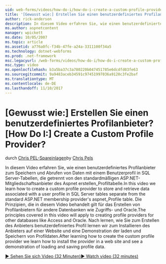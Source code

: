 ```yaml
---
uid: web-forms/videos/how-do-i/how-do-i-create-a-custom-profile-provider
title: '[Gewusst wie:] Erstellen Sie einen benutzerdefiniertes Profilanbieter? | Microsoft-Dokumentation'
author: rick-anderson
description: In diesem Video erfahren Sie, wie einen benutzerdefiniertes Profilanbieter zum Speichern und Abrufen von Daten mit einem Benutzerprofil in SQL Server-Tabellen erstellen, die von t getrennt werden...
ms.author: aspnetcontent
manager: wpickett
ms.date: 10/05/2007
ms.topic: article
ms.assetid: a776a0fc-f34b-47fe-a24a-3311100f34a5
ms.technology: dotnet-webforms
ms.prod: .net-framework
msc.legacyurl: /web-forms/videos/how-do-i/how-do-i-create-a-custom-profile-provider
msc.type: video
ms.openlocfilehash: b3a5ba37c3a780220b047451785e6dcdfd03fe63
ms.sourcegitcommit: 9a9483aceb34591c97451997036a9120c3fe2baf
ms.translationtype: MT
ms.contentlocale: de-DE
ms.lasthandoff: 11/10/2017
---
```

<a name="how-do-i-create-a-custom-profile-provider"></a><span data-ttu-id="4e7c4-104">[Gewusst wie:] Erstellen Sie einen benutzerdefiniertes Profilanbieter?</span><span class="sxs-lookup"><span data-stu-id="4e7c4-104">[How Do I:] Create a Custom Profile Provider?</span></span>
====================
<span data-ttu-id="4e7c4-105">durch [Chris PEL-Spareinlagen](https://twitter.com/chrispels)</span><span class="sxs-lookup"><span data-stu-id="4e7c4-105">by [Chris Pels](https://twitter.com/chrispels)</span></span>

<span data-ttu-id="4e7c4-106">In diesem Video erfahren Sie, wie einen benutzerdefiniertes Profilanbieter zum Speichern und Abrufen von Daten mit einem Benutzerprofil in SQL Server-Tabellen, die getrennt von den standardmäßigen ASP.NET-Mitgliedschaftsanbieter des Aspnet erstellen\_Profiltabelle.</span><span class="sxs-lookup"><span data-stu-id="4e7c4-106">In this video we learn how to create a custom profile provider to store and retrieve data associated with a user profile in SQL Server tables separate from the standard ASP.NET membership provider's aspnet\_Profile table.</span></span> <span data-ttu-id="4e7c4-107">Die Prinzipien, die in diesem Video behandelt gilt für das Erstellen von Profilanbietern für andere Datenbanken wie Zugriffs- und Oracle.</span><span class="sxs-lookup"><span data-stu-id="4e7c4-107">The principles covered in this video will apply to creating profile providers for other databases like Access and Oracle.</span></span> <span data-ttu-id="4e7c4-108">Nach lernen, wie Sie zum Erstellen des Anbieters benutzerdefiniertes Profil lernen wir zum Installieren des Anbieters auf einer Website und eine Demonstration der laden und Speichern von Profildaten.</span><span class="sxs-lookup"><span data-stu-id="4e7c4-108">After learning how to create the custom profile provider we learn how to install the provider in a web site and see a demonstration of loading and saving profile data.</span></span>

[<span data-ttu-id="4e7c4-109">&#9654; Sehen Sie sich Video (32 Minuten)</span><span class="sxs-lookup"><span data-stu-id="4e7c4-109">&#9654; Watch video (32 minutes)</span></span>](https://channel9.msdn.com/Blogs/ASP-NET-Site-Videos/how-do-i-create-a-custom-profile-provider)
